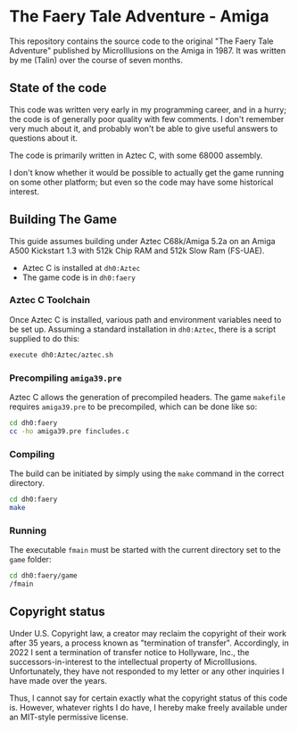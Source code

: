 # The Faery Tale Adventure - Amiga

This repository contains the source code to the original "The Faery Tale Adventure" published
by MicroIllusions on the Amiga in 1987. It was written by me (Talin) over the course of seven
months.

## State of the code

This code was written very early in my programming career, and in a hurry; the code is of generally
poor quality with few comments. I don't remember very much about it, and probably won't be able
to give useful answers to questions about it.

The code is primarily written in Aztec C, with some 68000 assembly.

I don't know whether it would be possible to actually get the game running on some other platform;
but even so the code may have some historical interest.

## Building The Game

This guide assumes building under Aztec C68k/Amiga 5.2a on an Amiga A500 Kickstart 1.3 with 512k
Chip RAM and 512k Slow Ram (FS-UAE).

* Aztec C is installed at `dh0:Aztec`
* The game code is in `dh0:faery`

### Aztec C Toolchain

Once Aztec C is installed, various path and environment variables need to be set up. Assuming a 
standard installation in `dh0:Aztec`, there is a script supplied to do this:

```sh
execute dh0:Aztec/aztec.sh
```

### Precompiling `amiga39.pre`

Aztec C allows the generation of precompiled headers. The game `makefile` requires `amiga39.pre`
to be precompiled, which can be done like so:

```sh
cd dh0:faery
cc -ho amiga39.pre fincludes.c
```

### Compiling

The build can be initiated by simply using the `make` command in the correct directory. 

```sh
cd dh0:faery
make
```

### Running

The executable `fmain` must be started with the current directory set to the `game` folder:

```sh
cd dh0:faery/game
/fmain
```

## Copyright status

Under U.S. Copyright law, a creator may reclaim the copyright of their work after 35 years,
a process known as "termination of transfer". Accordingly, in 2022 I sent a termination of transfer
notice to Hollyware, Inc., the successors-in-interest to the intellectual property of
MicroIllusions. Unfortunately, they have not responded to my letter or any other inquiries I have
made over the years.

Thus, I cannot say for certain exactly what the copyright status of this code is. However, whatever
rights I do have, I hereby make freely available under an MIT-style permissive license.